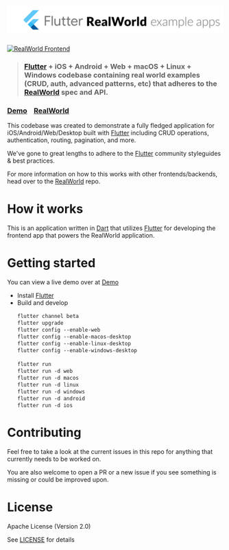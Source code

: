 # ![RealWorld Example App](logo.png)

[![RealWorld Frontend](https://img.shields.io/badge/realworld-frontend-%23783578.svg)](http://realworld.io)

> ### [Flutter] +  iOS + Android + Web + macOS + Linux + Windows codebase containing real world examples (CRUD, auth, advanced patterns, etc) that adheres to the [RealWorld] spec and API.


### [Demo]&nbsp;&nbsp;&nbsp;&nbsp;[RealWorld]


This codebase was created to demonstrate a fully fledged application for iOS/Android/Web/Desktop built with [Flutter] including CRUD operations, authentication, routing, pagination, and more.

We've gone to great lengths to adhere to the [Flutter] community styleguides & best practices.

For more information on how to this works with other frontends/backends, head over to the [RealWorld] repo.


# How it works

This is an application written in [Dart] that utilizes [Flutter] for developing the frontend app that powers the RealWorld application.

# Getting started

You can view a live demo over at [Demo]

* Install [Flutter]
* Build and develop
  ```
  flutter channel beta
  flutter upgrade
  flutter config --enable-web
  flutter config --enable-macos-desktop
  flutter config --enable-linux-desktop
  flutter config --enable-windows-desktop

  flutter run
  flutter run -d web
  flutter run -d macos
  flutter run -d linux
  flutter run -d windows
  flutter run -d android
  flutter run -d ios
  ```

# Contributing

Feel free to take a look at the current issues in this repo for anything that currently needs to be worked on.

You are also welcome to open a PR or a new issue if you see something is missing or could be improved upon.

# License

Apache License (Version 2.0)

See [LICENSE] for details

[Dart]: https://dart.dev
[Demo]: https://jetli.github.io/flutter-realworld-example-app/
[Flutter]: https://github.com/flutter/flutter
[LICENSE]: ./LICENSE
[RealWorld]: https://github.com/gothinkster/realworld
